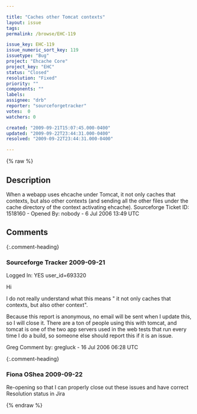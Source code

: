 ```yaml
---

title: "Caches other Tomcat contexts"
layout: issue
tags: 
permalink: /browse/EHC-119

issue_key: EHC-119
issue_numeric_sort_key: 119
issuetype: "Bug"
project: "Ehcache Core"
project_key: "EHC"
status: "Closed"
resolution: "Fixed"
priority: ""
components: ""
labels: 
assignee: "drb"
reporter: "sourceforgetracker"
votes:  0
watchers: 0

created: "2009-09-21T15:07:45.000-0400"
updated: "2009-09-22T23:44:31.000-0400"
resolved: "2009-09-22T23:44:31.000-0400"

---
```




{% raw %}



## Description

<div markdown="1" class="description">

When a webapp uses ehcache under Tomcat, it not only
caches that contexts, but also other contexts (and
sending all the other files under the cache directory
of the context activating ehcache).
Sourceforge Ticket ID: 1518160 - Opened By: nobody - 6 Jul 2006 13:49 UTC

</div>

## Comments


{:.comment-heading}
### **Sourceforge Tracker** <span class="date">2009-09-21</span>

<div markdown="1" class="comment">

Logged In: YES 
user\_id=693320

Hi

I do not really understand what this means " it not only
caches that contexts, but also other context". 

Because this report is anonymous, no email will be sent when I update this, 
so I will close it. There are a ton of people using this with tomcat, and tomcat 
is one of the two app servers used in the web tests that run every time I do a 
build, so someone else should report this if it is an issue.

Greg
Comment by: gregluck - 16 Jul 2006 06:28 UTC

</div>


{:.comment-heading}
### **Fiona OShea** <span class="date">2009-09-22</span>

<div markdown="1" class="comment">

Re-opening so that I can properly close out these issues and have correct Resolution status in Jira

</div>



{% endraw %}
